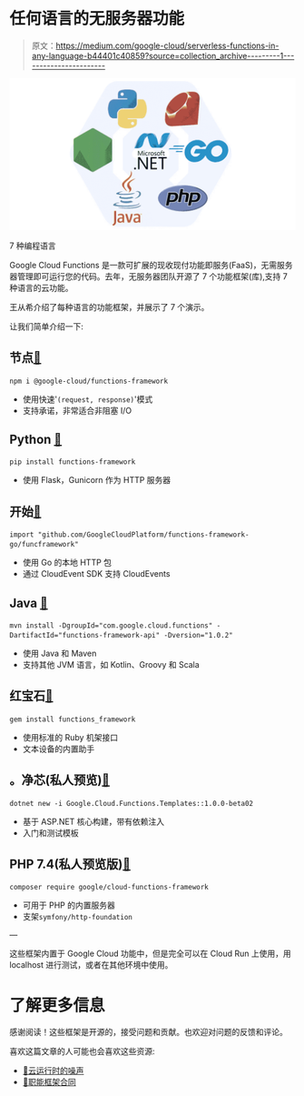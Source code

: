 # 任何语言的无服务器功能

> 原文：<https://medium.com/google-cloud/serverless-functions-in-any-language-b44401c40859?source=collection_archive---------1----------------------->

![](img/4d3ff73c6a7fb1b3108fa5890dd05b63.png)

7 种编程语言

Google Cloud Functions 是一款可扩展的现收现付功能即服务(FaaS)，无需服务器管理即可运行您的代码。去年，无服务器团队开源了 7 个功能框架(库),支持 7 种语言的云功能。

王从希介绍了每种语言的功能框架，并展示了 7 个演示。

让我们简单介绍一下:

## 节点[🔗](https://github.com/GoogleCloudPlatform/functions-framework-nodejs)

`npm i @google-cloud/functions-framework`

*   使用快速'`(request, response)`'模式
*   支持承诺，非常适合非阻塞 I/O

## Python [🔗](https://github.com/GoogleCloudPlatform/functions-framework-python)

`pip install functions-framework`

*   使用 Flask，Gunicorn 作为 HTTP 服务器

## 开始[🔗](https://github.com/GoogleCloudPlatform/functions-framework-go)

`import "github.com/GoogleCloudPlatform/functions-framework-go/funcframework"`

*   使用 Go 的本地 HTTP 包
*   通过 CloudEvent SDK 支持 CloudEvents

## Java [🔗](https://github.com/GoogleCloudPlatform/functions-framework-java)

`mvn install -DgroupId="com.google.cloud.functions" -DartifactId="functions-framework-api" -Dversion="1.0.2"`

*   使用 Java 和 Maven
*   支持其他 JVM 语言，如 Kotlin、Groovy 和 Scala

## 红宝石[🔗](https://github.com/GoogleCloudPlatform/functions-framework-ruby)

`gem install functions_framework`

*   使用标准的 Ruby 机架接口
*   文本设备的内置助手

## 。净芯(私人预览)[🔗](https://github.com/GoogleCloudPlatform/functions-framework-dotnet)

`dotnet new -i Google.Cloud.Functions.Templates::1.0.0-beta02`

*   基于 ASP.NET 核心构建，带有依赖注入
*   入门和测试模板

## PHP 7.4(私人预览版)[🔗](https://github.com/GoogleCloudPlatform/functions-framework-php)

`composer require google/cloud-functions-framework`

*   可用于 PHP 的内置服务器
*   支架`symfony/http-foundation`

—

这些框架内置于 Google Cloud 功能中，但是完全可以在 Cloud Run 上使用，用 localhost 进行测试，或者在其他环境中使用。

# 了解更多信息

感谢阅读！这些框架是开源的，接受问题和贡献。也欢迎对问题的反馈和评论。

喜欢这篇文章的人可能也会喜欢这些资源:

*   [🦕云运行时的噪声](/google-cloud/deno-on-cloud-run-89ae64d1664d)
*   [📄职能框架合同](https://github.com/GoogleCloudPlatform/functions-framework)